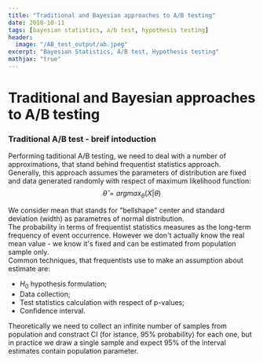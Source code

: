 ```yaml
---
title: "Traditional and Bayesian approaches to A/B testing"
date: 2018-10-11
tags: [bayesian statistics, a/b test, hypothesis testing]
header:
  image: "/AB_test_output/ab.jpeg"
excerpt: "Bayesian Statistics, A/B test, Hypothesis testing"
mathjax: "true"
---
```


# Traditional and Bayesian approaches to A/B testing

### Traditional A/B test - breif intoduction

Performing taditional A/B testing, we need to deal with a number of approximations, that stand behind frequentist statistics approach.<br>
Generally, this approach assumes the parameters of distribution are fixed and data generated randomly with respect of maximum likelihood function: 
$$\hat\theta = argmax_\theta(X |\theta)$$

We consider mean that stands for "bellshape" center and standard deviation (width) as parametres of normal distribution. <br>
The probability in terms of frequentist statistics measures as the long-term frequency of event occurrence. However we don't actually know the real mean value - we know it's fixed and can be estimated from population sample only. <br>
Common techniques, that frequentists use to make an assumption about estimate are:<br>

- $H_0$ hypothesis formulation;
- Data collection;
- Test statistics calculation with respect of p-values;
- Confidence interval.

Theoretically we need to collect an infinite number of samples from population and constract CI (for istance, 95% probability) for each one, but in practice we draw a single sample and expect 95% of the interval estimates contain population parameter.
